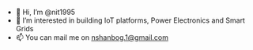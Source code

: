 - 👋 Hi, I’m @nit1995
- 👀 I’m interested in building IoT platforms, Power Electronics and Smart Grids
- 📫 You can mail me on nshanbog.1@gmail.com  

<!---
nit1995/nit1995 is a ✨ special ✨ repository because its `README.md` (this file) appears on your GitHub profile.
You can click the Preview link to take a look at your changes.
--->

